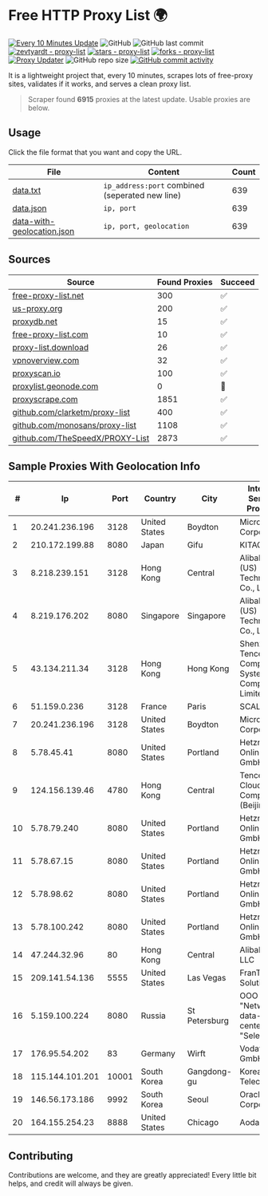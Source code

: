 
# Free HTTP Proxy List 🌍

[![Every 10 Minutes Update](https://github.com/mertguvencli/http-proxy-list/actions/workflows/main.yml/badge.svg?branch=main)](https://github.com/mertguvencli/http-proxy-list/actions/workflows/main.yml)
![GitHub](https://img.shields.io/github/license/mertguvencli/http-proxy-list)
![GitHub last commit](https://img.shields.io/github/last-commit/mertguvencli/http-proxy-list)
[![zevtyardt - proxy-list](https://img.shields.io/static/v1?label=zevtyardt&message=proxy-list&color=blue&logo=github)](https://github.com/zevtyardt/proxy-list "Go to GitHub repo")
[![stars - proxy-list](https://img.shields.io/github/stars/zevtyardt/proxy-list?style=social)](https://github.com/zevtyardt/proxy-list)
[![forks - proxy-list](https://img.shields.io/github/forks/zevtyardt/proxy-list?style=social)](https://github.com/zevtyardt/proxy-list)
[![Proxy Updater](https://github.com/zevtyardt/proxy-list/workflows/Proxy%20Updater/badge.svg)](https://github.com/zevtyardt/proxy-list/actions?query=workflow:"Proxy+Updater")
![GitHub repo size](https://img.shields.io/github/repo-size/zevtyardt/proxy-list)
[![GitHub commit activity](https://img.shields.io/github/commit-activity/m/zevtyardt/proxy-list?logo=commits)](https://github.com/zevtyardt/proxy-list/commits/main)

It is a lightweight project that, every 10 minutes, scrapes lots of free-proxy sites, validates if it works, and serves a clean proxy list.

> Scraper found **6915** proxies at the latest update. Usable proxies are below.

## Usage

Click the file format that you want and copy the URL.

|File|Content|Count|
|----|-------|-----|
|[data.txt](https://raw.githubusercontent.com/mertguvencli/http-proxy-list/main/proxy-list/data.txt)|`ip_address:port` combined (seperated new line)|639|
|[data.json](https://raw.githubusercontent.com/mertguvencli/http-proxy-list/main/proxy-list/data.json)|`ip, port`|639|
|[data-with-geolocation.json](https://raw.githubusercontent.com/mertguvencli/http-proxy-list/main/proxy-list/data-with-geolocation.json)|`ip, port, geolocation`|639|

## Sources

|Source|Found Proxies|Succeed|
|------|-------------|-------|
|[free-proxy-list.net](https://free-proxy-list.net)|300|✅|
|[us-proxy.org](https://www.us-proxy.org)|200|✅|
|[proxydb.net](http://proxydb.net)|15|✅|
|[free-proxy-list.com](https://free-proxy-list.com/?page=&port=&type%5B%5D=http&type%5B%5D=https&up_time=0&search=Search)|10|✅|
|[proxy-list.download](https://www.proxy-list.download/HTTP)|26|✅|
|[vpnoverview.com](https://vpnoverview.com/privacy/anonymous-browsing/free-proxy-servers)|32|✅|
|[proxyscan.io](https://www.proxyscan.io)|100|✅|
|[proxylist.geonode.com](https://proxylist.geonode.com/api/proxy-list?limit=300&page=1&sort_by=lastChecked&sort_type=desc&protocols=http,https)|0|🚫|
|[proxyscrape.com](https://api.proxyscrape.com/v2/?request=displayproxies&protocol=http&timeout=10000&country=all&ssl=all&anonymity=all)|1851|✅|
|[github.com/clarketm/proxy-list](https://raw.githubusercontent.com/clarketm/proxy-list/master/proxy-list-raw.txt)|400|✅|
|[github.com/monosans/proxy-list](https://raw.githubusercontent.com/monosans/proxy-list/main/proxies/http.txt)|1108|✅|
|[github.com/TheSpeedX/PROXY-List](https://raw.githubusercontent.com/TheSpeedX/PROXY-List/master/http.txt)|2873|✅|


## Sample Proxies With Geolocation Info

|#|Ip|Port|Country|City|Internet Service Provider|
|-|--|----|-------|----|-------------------------|
|1|20.241.236.196|3128|United States|Boydton|Microsoft Corporation|
|2|210.172.199.88|8080|Japan|Gifu|KITAGATA|
|3|8.218.239.151|3128|Hong Kong|Central|Alibaba (US) Technology Co., Ltd.|
|4|8.219.176.202|8080|Singapore|Singapore|Alibaba (US) Technology Co., Ltd.|
|5|43.134.211.34|3128|Hong Kong|Hong Kong|Shenzhen Tencent Computer Systems Company Limited|
|6|51.159.0.236|3128|France|Paris|SCALEWAY|
|7|20.241.236.196|3128|United States|Boydton|Microsoft Corporation|
|8|5.78.45.41|8080|United States|Portland|Hetzner Online GmbH|
|9|124.156.139.46|4780|Hong Kong|Central|Tencent Cloud Computing (Beijing) Co|
|10|5.78.79.240|8080|United States|Portland|Hetzner Online GmbH|
|11|5.78.67.15|8080|United States|Portland|Hetzner Online GmbH|
|12|5.78.98.62|8080|United States|Portland|Hetzner Online GmbH|
|13|5.78.100.242|8080|United States|Portland|Hetzner Online GmbH|
|14|47.244.32.96|80|Hong Kong|Central|Alibaba.com LLC|
|15|209.141.54.136|5555|United States|Las Vegas|FranTech Solutions|
|16|5.159.100.224|8080|Russia|St Petersburg|OOO "Network of data-centers "Selectel"|
|17|176.95.54.202|83|Germany|Wirft|Vodafone GmbH|
|18|115.144.101.201|10001|South Korea|Gangdong-gu|Korea Telecom|
|19|146.56.173.186|9992|South Korea|Seoul|Oracle Corporation|
|20|164.155.254.23|8888|United States|Chicago|Aodao Inc|



## Contributing

Contributions are welcome, and they are greatly appreciated! Every
little bit helps, and credit will always be given.

